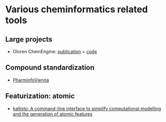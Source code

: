 # Various cheminformatics related tools

## Large projects
- Oloren ChemEngine: [publication](https://chemrxiv.org/engage/chemrxiv/article-details/6350b9d186473a47d31a8492) + [code](https://chemengine.org/)

## Compound standardization
- [PharminfoVienna](https://github.com/PharminfoVienna/Chemical-Structure-Standardisation)

## Featurization: atomic
- [kallisto: A command-line interface to simplify computational modelling and the generation of atomic features](https://github.com/AstraZeneca/kallisto)

